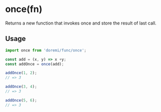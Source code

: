 # once(fn)

Returns a new function that invokes once and store the result of last call.

## Usage

```js
import once from 'doremi/func/once';

const add = (x, y) => x +y;
const addOnce = once(add);

addOnce(1, 2);
// => 3

addOnce(3, 4);
// => 3

addOnce(5, 6);
// => 3
```
